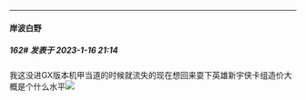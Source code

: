 

*****

####  岸波白野  
##### 162#       发表于 2023-1-16 21:14

我这没进GX版本机甲当道的时候就流失的现在想回来耍下英雄新宇侠卡组造价大概是个什么水平<img src="https://static.saraba1st.com/image/smiley/face2017/001.png" referrerpolicy="no-referrer">

